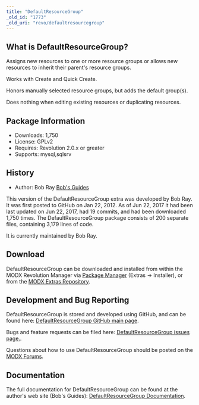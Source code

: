 ```yaml
---
title: "DefaultResourceGroup"
_old_id: "1773"
_old_uri: "revo/defaultresourcegroup"
---
```


## What is DefaultResourceGroup?

Assigns new resources to one or more resource groups or allows new resources to inherit their parent's resource groups.

Works with Create and Quick Create.

Honors manually selected resource groups, but adds the default group(s).

Does nothing when editing existing resources or duplicating resources.

## Package Information

- Downloads: 1,750
- License: GPLv2
- Requires: Revolution 2.0.x or greater
- Supports: mysql,sqlsrv

## History

- Author: Bob Ray [Bob's Guides](https://bobsguides.com)

 This version of the DefaultResourceGroup extra was developed by Bob Ray. It was first posted to GitHub on Jan 22, 2012. As of Jun 22, 2017 it had been last updated on Jun 22, 2017, had 19 commits, and had been downloaded 1,750 times. The DefaultResourceGroup package consists of 200 separate files, containing 3,179 lines of code.

It is currently maintained by Bob Ray.

## Download

 DefaultResourceGroup can be downloaded and installed from within the MODX Revolution Manager via [Package Manager](developing-in-modx/advanced-development/package-management "Package Manager") (Extras -> Installer), or from the [MODX Extras Repository](https://modx.com/extras/package/defaultresourcegroup).

## Development and Bug Reporting

 DefaultResourceGroup is stored and developed using GitHub, and can be found here: [DefaultResourceGroup GitHub main page](https://github.com/BobRay/DefaultResourceGroup).

 Bugs and feature requests can be filed here: [DefaultResourceGroup issues page.](https://github.com/BobRay/DefaultResourceGroup/issues).

Questions about how to use DefaultResourceGroup should be posted on the [MODX Forums](https://forums.modx.com).

## Documentation

 The full documentation for DefaultResourceGroup can be found at the author's web site (Bob's Guides): [DefaultResourceGroup Documentation](https://bobsguides.com/defaultresourcegroup-tutorial.html).
